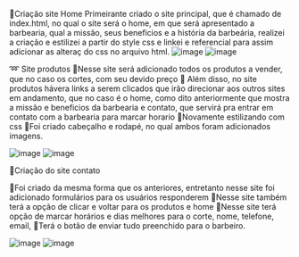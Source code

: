 

🛑Criação site Home
Primeirante criado o site principal, que é chamado de index.html, no qual o site será o home, em que será apresentado a barbearia, qual a missão, seus beneficios e a história da barbeária, realizei a criação e estilizei a partir do style css e linkei e referencial para assim adicionar as alteraç do css no arquivo html.
![image](https://user-images.githubusercontent.com/125529065/232181027-32491d27-c82a-4fc0-a467-2342c43c2d1d.png)
![image](https://user-images.githubusercontent.com/125529065/232181093-2d52d5c4-b399-45b7-b441-9dc13a38f6ea.png)





➿ Site produtos
🔸Nesse site será adicionado todos os produtos a vender, que no caso os cortes, com seu devido preço
🔸 Além disso, no site produtos hávera links a serem clicados que irão direcionar aos outros sites em andamento, que no caso é o home, como dito anteriormente que mostra a missão e beneficios da barbearia e contato, que servirá pra entrar em contato com a barbearia para marcar horario
🔸Novamente estilizando com css
🔸Foi criado cabeçalho e rodapé, no qual ambos foram adicionados imagens.

![image](https://user-images.githubusercontent.com/125529065/232181119-acc46974-4f85-4acf-aaaf-20b3d9ada87f.png)
![image](https://user-images.githubusercontent.com/125529065/232181134-5849946e-fa32-42a4-a140-7d7281a5d093.png)



🧮Criação do site contato

🔸Foi criado da mesma forma que os anteriores, entretanto nesse site foi adicionado formulários para os usuários responderem
🔸Nesse site também terá a opção de clicar e voltar para os produtos e home
🔸Nesse site terá opção de marcar horários e dias melhores para o corte, nome, telefone, email, 
🔸Terá o botão de enviar tudo preenchido para o barbeiro.

![image](https://user-images.githubusercontent.com/125529065/232181151-ca280993-4553-497d-8c54-5c6f20c80216.png)
![image](https://user-images.githubusercontent.com/125529065/232181161-b3ffccec-cdbb-4069-a03b-618464e77d5f.png)






